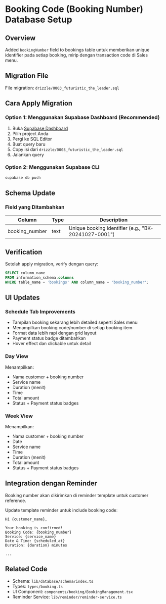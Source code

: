 # Booking Code (Booking Number) Database Setup

## Overview
Added `bookingNumber` field to bookings table untuk memberikan unique identifier pada setiap booking, mirip dengan transaction code di Sales menu.

## Migration File
File migration: `drizzle/0003_futuristic_the_leader.sql`

## Cara Apply Migration

### Option 1: Menggunakan Supabase Dashboard (Recommended)
1. Buka [Supabase Dashboard](https://supabase.com)
2. Pilih project Anda
3. Pergi ke SQL Editor
4. Buat query baru
5. Copy isi dari `drizzle/0003_futuristic_the_leader.sql`
6. Jalankan query

### Option 2: Menggunakan Supabase CLI
```bash
supabase db push
```

## Schema Update

### Field yang Ditambahkan
| Column | Type | Description |
|--------|------|-------------|
| booking_number | text | Unique booking identifier (e.g., "BK-20241027-0001") |

## Verification
Setelah apply migration, verify dengan query:
```sql
SELECT column_name 
FROM information_schema.columns 
WHERE table_name = 'bookings' AND column_name = 'booking_number';
```

## UI Updates

### Schedule Tab Improvements
- Tampilan booking sekarang lebih detailed seperti Sales menu
- Menampilkan booking code/number di setiap booking item
- Format data lebih rapi dengan grid layout
- Payment status badge ditambahkan
- Hover effect dan clickable untuk detail

### Day View
Menampilkan:
- Nama customer + booking number
- Service name
- Duration (menit)
- Time
- Total amount
- Status + Payment status badges

### Week View
Menampilkan:
- Nama customer + booking number
- Date
- Service name
- Time
- Duration (menit)
- Total amount
- Status + Payment status badges

## Integration dengan Reminder
Booking number akan dikirimkan di reminder template untuk customer reference.

Update template reminder untuk include booking code:
```text
Hi {customer_name},

Your booking is confirmed!
Booking Code: {booking_number}
Service: {service_name}
Date & Time: {scheduled_at}
Duration: {duration} minutes

...
```

## Related Code
- Schema: `lib/database/schema/index.ts`
- Types: `types/booking.ts`
- UI Component: `components/booking/BookingManagement.tsx`
- Reminder Service: `lib/reminder/reminder-service.ts`
